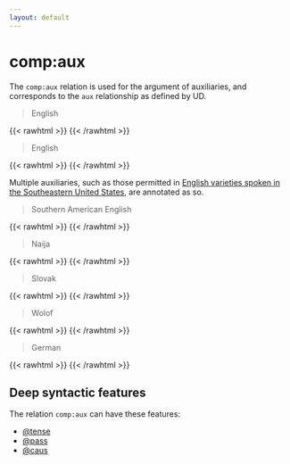 ```yaml
---
layout: default
---
```


# **comp:aux**

The `comp:aux` relation is used for the argument of auxiliaries, and corresponds to the `aux` relationship as defined by UD.

> English

{{< rawhtml >}}
    <reactive-dep-tree
      interactive="true"
      shown-metas="text_en"
      shown-features="UPOS,LEMMA,FEATS.Tense,FEATS.VerbForm,FEATS.Number,FEATS.Person,MISC.Gloss"
      hidden-features="XPOS"
      conll="
      1	Do	do	AUX	_	_	0	root	_	_
      2	you	you	PRON	_	_	1	subj	_	_
      3	remember	remember	VERB	_	_	1	comp:aux	_	_
      4	?	?	PUNCT	_	_	1	punct	_	_
      "
    ></reactive-dep-tree>
{{< /rawhtml >}}


> English

{{< rawhtml >}}
    <reactive-dep-tree
      interactive="true"
      shown-metas="text_en"
      shown-features="UPOS,LEMMA,FEATS.Tense,FEATS.VerbForm,FEATS.Number,FEATS.Person,MISC.Gloss"
      hidden-features="XPOS"
      conll="
      1	It	it	PRON	_	_	2	subj	_	_
      2	had	had	AUX	_	_	0	root	_	_
      3	nearly	nearly	ADV	_	_	4	mod	_	_
      4	stopped	stop	VERB	_	_	2	comp:aux	_	_
      5	raining	rain	VERB	_	_	4	comp:pred	_	_
      6	.	.	PUNCT	_	_	2	punct	_	_
      "
    ></reactive-dep-tree>
{{< /rawhtml >}}


Multiple auxiliaries, such as those permitted in [English varieties spoken in the Southeastern United States](https://en.wikipedia.org/wiki/Southern_American_English), are annotated as so.

> Southern American English

{{< rawhtml >}}
    <reactive-dep-tree
      interactive="true"
      shown-metas="text_en"
      shown-features="UPOS,LEMMA,FEATS.Tense,FEATS.VerbForm,FEATS.Number,FEATS.Person,MISC.Gloss"
      hidden-features="XPOS"
      conll="
      # text_en = We might be able to go.
      1	We	we	PRON	_	_	2	subj	_	_
      2	might	may	AUX	_	_	0	root	_	_
      3	could	can	AUX	_	_	2	comp:aux	_	_
      4	go	go	VERB	_	_	3	comp:aux	_	_
      5	.	.	PUNCT	_	_	2	punct	_	_
      "
    ></reactive-dep-tree>
{{< /rawhtml >}}


> Naija

{{< rawhtml >}}
    <reactive-dep-tree
      interactive="true"
      shown-metas="text_en"
      shown-features="UPOS,LEMMA,FEATS.Tense,FEATS.VerbForm,FEATS.Number,FEATS.Person,MISC.Gloss"
      hidden-features="XPOS"
      conll="
      # text_en = I can't even sleep.
      1	I	I	PRON	_	Case=Nom|Number=Sing|Person=1|PronType=Prs	3	subj	_	Gloss=I
      2	no	no	PART	_	Polarity=Neg	3	mod	_	Gloss=not
      3	dey	dey	AUX	_	Aspect=Imp	0	root	_	Gloss=IMPV
      4	fit	fit	AUX	_	Mood=Pot	3	comp:aux	_	Gloss=can
      5	sleep	sleep	VERB	_	_	4	comp:aux	_	Gloss=sleep
      "
    ></reactive-dep-tree>
{{< /rawhtml >}}


> Slovak

{{< rawhtml >}}
    <reactive-dep-tree
      interactive="true"
      shown-metas="text_en"
      shown-features="UPOS,LEMMA,FEATS.Tense,FEATS.VerbForm,FEATS.Number,FEATS.Person,MISC.Gloss"
      hidden-features="XPOS"
      conll="
      # text_en = If I had a similar chance, I wouldn't waste it
      # text_sk = Ak by som mal podobnú šancu, ja ju nepremrhám.
      1	Ak	ak	SCONJ	_	_	10	mod	_	Gloss=if
      2	by	by	AUX	_	_	1	comp:obj	_	Gloss=AUX.cond
      3	som	byť	AUX	_	_	2	comp:aux	_	Gloss=am
      4	mal	mať	VERB	_	_	3	comp:aux	_	Gloss=had
      5	podobnú	podobný	ADJ	_	_	6	mod	_	Gloss=similar
      6	šancu	šanca	NOUN	_	_	4	comp:obj	_	Gloss=chance
      7	,	,	PUNCT	_	_	1	punct	_	_
      8	ja	ja	PRON	_	_	10	subj	_	Gloss=I
      9	ju	on	PRON	_	_	10	comp:obj	_	Gloss=it
      10	nepremrhám	premrhať	VERB	_	_	0	root	_	Gloss=not waste
      "
    ></reactive-dep-tree>
{{< /rawhtml >}}


> Wolof

{{< rawhtml >}}
    <reactive-dep-tree
      interactive="true"
      shown-metas="text_en"
      shown-features="UPOS,LEMMA,FEATS.Tense,FEATS.VerbForm,FEATS.Number,FEATS.Person,MISC.Gloss"
      hidden-features="XPOS"
      conll="
      # text_en = Every man that is missing is punished (for you)
      # text_wo = Képp ku wuute dees na la mbugal.
      1	Képp	képp	PRON	PRON	NounClass=Wol1|Number=Sing|Person=3|PronType=Tot	5	dislocated	_	Gloss=every_man
      2	ku	bu	PRON	PRON	NounClass=Wol1|Number=Sing|Person=3|PronType=Rel	3	subj	_	Gloss=who
      3	wuute	wuute	VERB	VERB	Mood=Ind|VerbForm=Fin	1	mod@relcl	_	Gloss=be_missing
      4	dees	di	AUX	AUX	Aspect=Imp|Mood=Ind|Person=0|Tense=Pres	5	comp:aux	_	Gloss=IMP.IPRS
      5	na	na	AUX	INFL	Aspect=Perf|Mood=Ind|Number=Sing|Person=3	0	root	_	Gloss=VFOC
      6	la	ko	PRON	CL	Case=Acc|Number=Sing|Person=2|PronType=Prs	7	comp:obj	_	Gloss=O.2.SG
      7	mbugal	mbugal	VERB	VERB	Mood=Ind|VerbForm=Fin	4	comp:aux	_	Gloss=punish
      "
    ></reactive-dep-tree>
{{< /rawhtml >}}


> German

{{< rawhtml >}}
    <reactive-dep-tree
      interactive="true"
      shown-metas="text_en"
      shown-features="UPOS,LEMMA,FEATS.Tense,FEATS.VerbForm,FEATS.Number,FEATS.Person,MISC.Gloss"
      hidden-features="XPOS"
      conll="
      # text_en = It was agreed with the group of investors not to disclose any information.
      1	Mit	Mit	ADP	APPR	AdpType=Prep|Case=Dat	4	udep	_	Gloss=with
      2	der	der	DET	ART	Case=Dat|Gender=Fem|Number=Sing|PronType=Art	3	det	_	Gloss=the
      3	Investorengruppe	Gruppe	NOUN	NN	Gender=Fem|Number=Sing|Person=3	1	comp:obj	_	Gloss=investors_group
      4	sei	sein	AUX	VAFIN	Mood=Ind|Number=Sing|Person=3|Tense=Pres|VerbForm=Fin	0	root	_	Gloss=was (past)
      5	Stillschweigen	Schweigen	NOUN	NN	Gender=Neut|Number=Sing|Person=3	4	subj@pass	_	Gloss=non-disclosure
      6	vereinbart	vereinbaren	VERB	VVPP	Aspect=Perf|VerbForm=Part	7	comp:aux@pass	_	Gloss=agreed
      7	worden	werden	AUX	VAPP	Aspect=Perf|VerbForm=Part	4	comp:aux	_	Gloss=was (pass.)
      8	.	.	PUNCT	.	PunctType=Peri	4	punct	_	Gloss=PUNCT
      "
    ></reactive-dep-tree>
{{< /rawhtml >}}



## Deep syntactic features
The relation `comp:aux` can have these features:
* [@tense](../../deep_features/tense)
* [@pass](../../deep_features/pass)
* [@caus](../../deep_features/caus)
